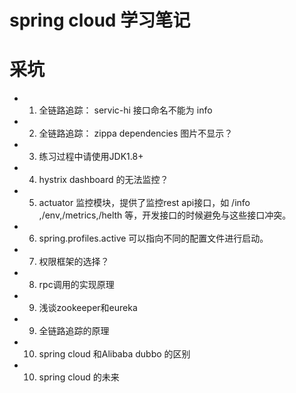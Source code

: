 # spring cloud 学习笔记




# 采坑

- 1. 全链路追踪： servic-hi 接口命名不能为 info
- 2. 全链路追踪： zippa dependencies 图片不显示？
- 3. 练习过程中请使用JDK1.8+
- 4. hystrix dashboard 的无法监控？
- 5. actuator 监控模块，提供了监控rest api接口，如 /info ,/env,/metrics,/helth 等，开发接口的时候避免与这些接口冲突。
- 6. spring.profiles.active 可以指向不同的配置文件进行启动。
- 7. 权限框架的选择？
- 8. rpc调用的实现原理 
- 9. 浅谈zookeeper和eureka
- 9. 全链路追踪的原理
- 10. spring cloud 和Alibaba dubbo 的区别
- 10. spring cloud 的未来

